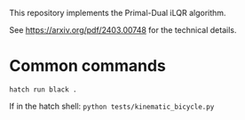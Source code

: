 This repository implements the Primal-Dual iLQR algorithm.

See https://arxiv.org/pdf/2403.00748 for the technical details.

# Common commands
`hatch run black .`

If in the hatch shell:
`python tests/kinematic_bicycle.py`
